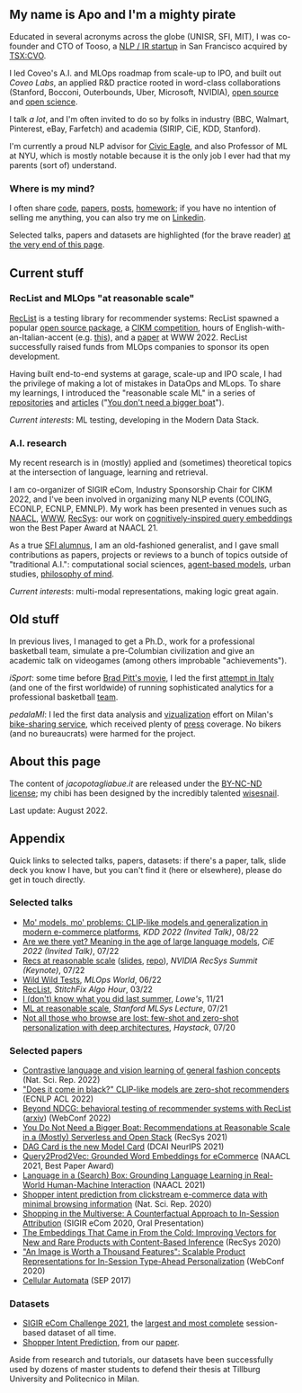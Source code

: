 ## My name is Apo and I'm a mighty pirate

Educated in several acronyms across the globe (UNISR, SFI, MIT), I was co-founder and CTO of Tooso, a [NLP / IR startup](https://www.gartner.com/en/documents/3913700/cool-vendors-in-digital-commerce) in San Francisco acquired by [TSX:CVO](https://www.coveo.com/en/company/news-releases/2019/coveo-acquires-tooso). 

I led Coveo's A.I. and MLOps roadmap from scale-up to IPO, and built out _Coveo Labs_, an applied R&D practice rooted in word-class collaborations (Stanford, Bocconi, Outerbounds, Uber, Microsoft, NVIDIA), [open source](https://github.com/jacopotagliabue) and [open science](https://github.com/coveooss/SIGIR-ecom-data-challenge).

I talk _a lot_, and I'm often invited to do so by folks in industry (BBC, Walmart, Pinterest, eBay, Farfetch) and academia (SIRIP, CiE, KDD, Stanford).

I'm currently a proud NLP advisor for [Civic Eagle](https://www.civiceagle.com/), and also Professor of ML at NYU, which is mostly notable because it is the only job I ever had that my parents (sort of) understand.

### Where is my mind?

I often share [code](https://github.com/jacopotagliabue), [papers](https://scholar.google.com/citations?user=NDX19U0AAAAJ&hl=en), [posts](https://medium.com/@jacopotagliabue), [homework](https://github.com/jacopotagliabue/FREE_7773); if you have no intention of selling me anything, you can also try me on [Linkedin](https://www.linkedin.com/in/jacopotagliabue/).

Selected talks, papers and datasets are highlighted (for the brave reader) [at the very end of this page](#appendix).

## Current stuff

### RecList and MLOps "at reasonable scale"

[RecList](http://reclist.io/) is a testing library for recommender systems: RecList spawned a popular [open source package](https://github.com/jacopotagliabue/reclist), a [CIKM competition](https://reclist.io/cikm2022-cup/), hours of English-with-an-Italian-accent (e.g. [this](https://www.youtube.com/watch?v=cAlJYxFYA04)), and a [paper](https://dl.acm.org/doi/abs/10.1145/3487553.3524215) at WWW 2022. RecList successfully raised funds from MLOps companies to sponsor its open development.

Having built end-to-end systems at garage, scale-up and IPO scale, I had the privilege of making a lot of mistakes in DataOps and MLops. To share my learnings, I introduced the "reasonable scale ML" in a series of [repositories](https://github.com/jacopotagliabue/recs-at-resonable-scale) and [articles](https://towardsdatascience.com/tagged/mlops-without-much-ops) ("[You don't need a bigger boat](https://github.com/jacopotagliabue/you-dont-need-a-bigger-boat)").

_Current interests_: ML testing, developing in the Modern Data Stack. 

### A.I. research

My recent research is in (mostly) applied and (sometimes) theoretical topics at the intersection of language, learning and retrieval. 

I am co-organizer of SIGIR eCom, Industry Sponsorship Chair for CIKM 2022, and I've been involved in organizing many NLP events (COLING, ECONLP, ECNLP, EMNLP). My work has been presented in venues such as [NAACL](https://aclanthology.org/2021.naacl-main.348/), [WWW](https://arxiv.org/abs/2111.09963), [RecSys](https://dl.acm.org/doi/10.1145/3383313.3411477): our work on [cognitively-inspired query embeddings](https://aclanthology.org/2021.naacl-industry.20/) won the Best Paper Award at NAACL 21.

As a true [SFI alumnus](https://www.santafe.edu/engage/learn/alumni/jacopo-tagliabue), I am an old-fashioned generalist, and I gave small contributions as papers, projects or reviews to a bunch of topics outside of "traditional A.I.": computational social sciences, [agent-based models](https://appliednetsci.springeropen.com/articles/10.1007/s41109-017-0029-0), urban studies, [philosophy of mind](https://link.springer.com/article/10.1007/s11023-013-9332-4).

_Current interests_: multi-modal representations, making logic great again.

## Old stuff

In previous lives, I managed to get a Ph.D., work for a professional basketball team, simulate a pre-Columbian civilization and give an academic talk on videogames (among others improbable "achievements").

_iSport_: some time before [Brad Pitt's movie](https://en.wikipedia.org/wiki/Moneyball_(film)), I led the first [attempt in Italy](public/isport_gazzetta.pdf) (and one of the first worldwide) of running sophisticated analytics for a professional basketball [team](http://www.olimpiamilano.com/en/).

_pedalaMI_: I led the first data analysis and [vizualization](https://vimeo.com/74664341) effort on Milan's [bike-sharing service](public/PedalaMi.pdf), which received plenty of [press](http://milano.corriere.it/milano/notizie/cronaca/13_settembre_18/ciclobby-censimento-biciclette-mobilita-sostenibile-2223163930809.shtml) coverage. No bikers (and no bureaucrats) were harmed for the project.

## About this page

The content of _jacopotagliabue.it_ are released under the [BY-NC-ND license](https://creativecommons.org/licenses/by-nc-nd/3.0/); my chibi has been designed by the incredibly talented [wisesnail](https://www.instagram.com/wisesnail/?hl=en). 

Last update: August 2022. 

## Appendix

Quick links to selected talks, papers, datasets: if there's a paper, talk, slide deck you know I have, but you can't find it (here or elsewhere), please do get in touch directly.

### Selected talks

* [Mo' models, mo' problems: CLIP-like models and generalization in modern e-commerce platforms](public/kdd_final_2022_keynote.pdf), _KDD 2022 (Invited Talk)_, 08/22
* [Are we there yet? Meaning in the age of large language models](public/are_we_there_yet.pdf), _CiE 2022 (Invited Talk)_, 07/22
* [Recs at reasonable scale](https://youtu.be/9rouLchcC0k?t=147) ([slides](https://github.com/jacopotagliabue/recs-at-resonable-scale/blob/main/slides/NVIDIA_RECSYS_SUMMIT_JT.pdf), [repo](https://github.com/jacopotagliabue/recs-at-resonable-scale)), _NVIDIA RecSys Summit (Keynote)_, 07/22
* [Wild Wild Tests](public/Wild_Wild_Tests_MLOPS_World_2022.pdf), _MLOps World_, 06/22
* [RecList](https://www.youtube.com/watch?v=cAlJYxFYA04), _StitchFix Algo Hour_, 03/22 
* [I (don't) know what you did last summer](public/Lowe_Nov_2021.pdf), _Lowe's_, 11/21
* [ML at reasonable scale](https://www.youtube.com/watch?v=Ndxpo4PeEms), _Stanford MLSys Lecture_, 07/21
* [Not all those who browse are lost: few-shot and zero-shot personalization with deep architectures](https://www.youtube.com/watch?v=PFfSiE4CGPY), _Haystack_, 07/20

### Selected papers

* [Contrastive language and vision learning of general fashion concepts](https://www.nature.com/articles/s41598-022-23052-9) (Nat. Sci. Rep. 2022)
* ["Does it come in black?" CLIP-like models are zero-shot recommenders](https://aclanthology.org/2022.ecnlp-1.22/) (ECNLP ACL 2022)
* [Beyond NDCG: behavioral testing of recommender systems with RecList](https://dl.acm.org/doi/abs/10.1145/3487553.3524215) ([arxiv](https://arxiv.org/abs/2111.09963)) (WebConf 2022)
* [You Do Not Need a Bigger Boat: Recommendations at Reasonable Scale in a (Mostly) Serverless and Open Stack](https://dl.acm.org/doi/abs/10.1145/3460231.3474604) (RecSys 2021)
* [DAG Card is the new Model Card](https://arxiv.org/pdf/2110.13601.pdf) (DCAI NeurIPS 2021)
* [Query2Prod2Vec: Grounded Word Embeddings for eCommerce](https://aclanthology.org/2021.naacl-industry.20/) (NAACL 2021, Best Paper Award)
* [Language in a (Search) Box: Grounding Language Learning in Real-World Human-Machine Interaction](https://aclanthology.org/2021.naacl-main.348/) (NAACL 2021)
* [Shopper intent prediction from clickstream e-commerce data with minimal browsing information](https://www.nature.com/articles/s41598-020-73622-y.epdf?sharing_token=tydJezcxTZvP8cNEDsAKn9RgN0jAjWel9jnR3ZoTv0NoB1nwg3Wgf_mP0ktAdV_HGxUxXaNdBCErP1Zck0ibhFGwRrt0xq-Uy2wNz5DkwbFN44Mxzwb3WdN593RbqBFNucB9hEgd3EFvTZaqO9reUDDlh-mybSw5d1-G04RfdBQ%3D) (Nat. Sci. Rep. 2020)
* [Shopping in the Multiverse: A Counterfactual Approach to In-Session Attribution](https://arxiv.org/pdf/2007.10087.pdf) (SIGIR eCom 2020, Oral Presentation)
* [The Embeddings That Came in From the Cold: Improving Vectors for New and Rare Products with Content-Based Inference](https://dl.acm.org/doi/10.1145/3383313.3411477) (RecSys 2020)
* ["An Image is Worth a Thousand Features": Scalable Product Representations for In-Session Type-Ahead Personalization](https://dl.acm.org/doi/10.1145/3366424.3386198) (WebConf 2020)
* [Cellular Automata](https://plato.stanford.edu/entries/cellular-automata/) (SEP 2017) 

### Datasets

* [SIGIR eCom Challenge 2021](https://github.com/coveooss/SIGIR-ecom-data-challenge), the [largest and most complete](https://arxiv.org/abs/2104.09423) session-based dataset of all time.
* [Shopper Intent Prediction](https://github.com/coveooss/shopper-intent-prediction-nature-2020), from our [paper](https://www.nature.com/articles/s41598-020-73622-y.epdf?sharing_token=tydJezcxTZvP8cNEDsAKn9RgN0jAjWel9jnR3ZoTv0NoB1nwg3Wgf_mP0ktAdV_HGxUxXaNdBCErP1Zck0ibhFGwRrt0xq-Uy2wNz5DkwbFN44Mxzwb3WdN593RbqBFNucB9hEgd3EFvTZaqO9reUDDlh-mybSw5d1-G04RfdBQ%3D).

Aside from research and tutorials, our datasets have been successfully used by dozens of master students to defend their thesis at Tillburg University and Politecnico in Milan.
